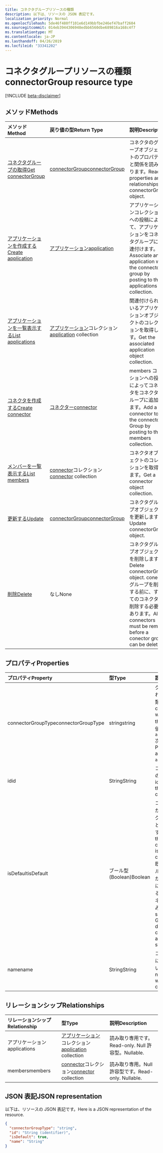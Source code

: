 ```yaml
---
title: コネクタグループリソースの種類
description: 以下は、リソースの JSON 表記です。
localization_priority: Normal
ms.openlocfilehash: 5de46f480ff101e6d149bbfbe246ef47baff2604
ms.sourcegitcommit: 014eb3944306948edbb6560dbe689816a168c4f7
ms.translationtype: MT
ms.contentlocale: ja-JP
ms.lasthandoff: 04/26/2019
ms.locfileid: "33341202"
---
```

# <a name="connectorgroup-resource-type"></a><span data-ttu-id="1f0e0-103">コネクタグループリソースの種類</span><span class="sxs-lookup"><span data-stu-id="1f0e0-103">connectorGroup resource type</span></span>

[!INCLUDE [beta-disclaimer](../../includes/beta-disclaimer.md)]

## <a name="methods"></a><span data-ttu-id="1f0e0-104">メソッド</span><span class="sxs-lookup"><span data-stu-id="1f0e0-104">Methods</span></span>

| <span data-ttu-id="1f0e0-105">メソッド</span><span class="sxs-lookup"><span data-stu-id="1f0e0-105">Method</span></span>           | <span data-ttu-id="1f0e0-106">戻り値の型</span><span class="sxs-lookup"><span data-stu-id="1f0e0-106">Return Type</span></span>    |<span data-ttu-id="1f0e0-107">説明</span><span class="sxs-lookup"><span data-stu-id="1f0e0-107">Description</span></span>|
|:---------------|:--------|:----------|
|[<span data-ttu-id="1f0e0-108">コネクタグループの取得</span><span class="sxs-lookup"><span data-stu-id="1f0e0-108">Get connectorGroup</span></span>](../api/connectorgroup-get.md) | [<span data-ttu-id="1f0e0-109">connectorGroup</span><span class="sxs-lookup"><span data-stu-id="1f0e0-109">connectorGroup</span></span>](connectorgroup.md) |<span data-ttu-id="1f0e0-110">コネクタのグループオブジェクトのプロパティと関係を読み取ります。</span><span class="sxs-lookup"><span data-stu-id="1f0e0-110">Read properties and relationships of connectorGroup object.</span></span>|
|[<span data-ttu-id="1f0e0-111">アプリケーションを作成する</span><span class="sxs-lookup"><span data-stu-id="1f0e0-111">Create application</span></span>](../api/connectorgroup-post-applications.md) |[<span data-ttu-id="1f0e0-112">アプリケーション</span><span class="sxs-lookup"><span data-stu-id="1f0e0-112">application</span></span>](application.md)| <span data-ttu-id="1f0e0-113">アプリケーションコレクションへの投稿によって、アプリケーションをコネクタグループに関連付けます。</span><span class="sxs-lookup"><span data-stu-id="1f0e0-113">Associate an application with the connector group by posting to the applications collection.</span></span>|
|[<span data-ttu-id="1f0e0-114">アプリケーションを一覧表示する</span><span class="sxs-lookup"><span data-stu-id="1f0e0-114">List applications</span></span>](../api/connectorgroup-list-applications.md) |<span data-ttu-id="1f0e0-115">[アプリケーション](application.md)コレクション</span><span class="sxs-lookup"><span data-stu-id="1f0e0-115">[application](application.md) collection</span></span>| <span data-ttu-id="1f0e0-116">関連付けられているアプリケーションオブジェクトのコレクションを取得します。</span><span class="sxs-lookup"><span data-stu-id="1f0e0-116">Get the associated application object collection.</span></span>|
|[<span data-ttu-id="1f0e0-117">コネクタを作成する</span><span class="sxs-lookup"><span data-stu-id="1f0e0-117">Create connector</span></span>](../api/connectorgroup-post-members.md) |[<span data-ttu-id="1f0e0-118">コネクター</span><span class="sxs-lookup"><span data-stu-id="1f0e0-118">connector</span></span>](connector.md)| <span data-ttu-id="1f0e0-119">members コレクションへの投稿によってコネクタをコネクタグループに追加します。</span><span class="sxs-lookup"><span data-stu-id="1f0e0-119">Add a connector to the connector Group by posting to the members collection.</span></span>|
|[<span data-ttu-id="1f0e0-120">メンバーを一覧表示する</span><span class="sxs-lookup"><span data-stu-id="1f0e0-120">List members</span></span>](../api/connectorgroup-list-members.md) |<span data-ttu-id="1f0e0-121">[connector](connector.md)コレクション</span><span class="sxs-lookup"><span data-stu-id="1f0e0-121">[connector](connector.md) collection</span></span>| <span data-ttu-id="1f0e0-122">コネクタオブジェクトのコレクションを取得します。</span><span class="sxs-lookup"><span data-stu-id="1f0e0-122">Get a connector object collection.</span></span>|
|[<span data-ttu-id="1f0e0-123">更新する</span><span class="sxs-lookup"><span data-stu-id="1f0e0-123">Update</span></span>](../api/connectorgroup-update.md) | [<span data-ttu-id="1f0e0-124">connectorGroup</span><span class="sxs-lookup"><span data-stu-id="1f0e0-124">connectorGroup</span></span>](connectorgroup.md)    |<span data-ttu-id="1f0e0-125">コネクタグループオブジェクトを更新します。</span><span class="sxs-lookup"><span data-stu-id="1f0e0-125">Update connectorGroup object.</span></span> |
|[<span data-ttu-id="1f0e0-126">削除</span><span class="sxs-lookup"><span data-stu-id="1f0e0-126">Delete</span></span>](../api/connectorgroup-delete.md) | <span data-ttu-id="1f0e0-127">なし</span><span class="sxs-lookup"><span data-stu-id="1f0e0-127">None</span></span> |<span data-ttu-id="1f0e0-128">コネクタグループオブジェクトを削除します。</span><span class="sxs-lookup"><span data-stu-id="1f0e0-128">Delete connectorGroup object.</span></span> <span data-ttu-id="1f0e0-129">conector グループを削除する前に、すべてのコネクタを削除する必要があります。</span><span class="sxs-lookup"><span data-stu-id="1f0e0-129">All connectors must be remove before a conector group can be deleted.</span></span> |

## <a name="properties"></a><span data-ttu-id="1f0e0-130">プロパティ</span><span class="sxs-lookup"><span data-stu-id="1f0e0-130">Properties</span></span>
| <span data-ttu-id="1f0e0-131">プロパティ</span><span class="sxs-lookup"><span data-stu-id="1f0e0-131">Property</span></span>     | <span data-ttu-id="1f0e0-132">型</span><span class="sxs-lookup"><span data-stu-id="1f0e0-132">Type</span></span>   |<span data-ttu-id="1f0e0-133">説明</span><span class="sxs-lookup"><span data-stu-id="1f0e0-133">Description</span></span>|
|:---------------|:--------|:----------|
|<span data-ttu-id="1f0e0-134">connectorGroupType</span><span class="sxs-lookup"><span data-stu-id="1f0e0-134">connectorGroupType</span></span>|<span data-ttu-id="1f0e0-135">string</span><span class="sxs-lookup"><span data-stu-id="1f0e0-135">string</span></span>| <span data-ttu-id="1f0e0-136">グループで使用されるコネクタの種類。</span><span class="sxs-lookup"><span data-stu-id="1f0e0-136">The type of connectors that will be used with the group.</span></span> <span data-ttu-id="1f0e0-137">可能な値は`applicationProxy`次のとおりです。</span><span class="sxs-lookup"><span data-stu-id="1f0e0-137">Possible values are: `applicationProxy`.</span></span>|
|<span data-ttu-id="1f0e0-138">id</span><span class="sxs-lookup"><span data-stu-id="1f0e0-138">id</span></span>|<span data-ttu-id="1f0e0-139">String</span><span class="sxs-lookup"><span data-stu-id="1f0e0-139">String</span></span>| <span data-ttu-id="1f0e0-140">コネクタグループのオブジェクト id</span><span class="sxs-lookup"><span data-stu-id="1f0e0-140">The object id of the connectorGroup</span></span>|
|<span data-ttu-id="1f0e0-141">isDefault</span><span class="sxs-lookup"><span data-stu-id="1f0e0-141">isDefault</span></span>|<span data-ttu-id="1f0e0-142">ブール型 (Boolean)</span><span class="sxs-lookup"><span data-stu-id="1f0e0-142">Boolean</span></span>| <span data-ttu-id="1f0e0-143">コネクタグループが既定のコネクタグループであるかどうかを示します。</span><span class="sxs-lookup"><span data-stu-id="1f0e0-143">Indicates if the connectorGroup is the default connector group.</span></span> <span data-ttu-id="1f0e0-144">既定のコネクタグループにすることができ、システムによって設定されるのは、1つのコネクタグループのみです。</span><span class="sxs-lookup"><span data-stu-id="1f0e0-144">Only a single connector Group can be the default connectorGroup and is set by the system.</span></span>|
|<span data-ttu-id="1f0e0-145">name</span><span class="sxs-lookup"><span data-stu-id="1f0e0-145">name</span></span>|<span data-ttu-id="1f0e0-146">String</span><span class="sxs-lookup"><span data-stu-id="1f0e0-146">String</span></span>| <span data-ttu-id="1f0e0-147">コネクタグループに関連付けられている名前。</span><span class="sxs-lookup"><span data-stu-id="1f0e0-147">The name associated with the connectorGroup.</span></span>|

## <a name="relationships"></a><span data-ttu-id="1f0e0-148">リレーションシップ</span><span class="sxs-lookup"><span data-stu-id="1f0e0-148">Relationships</span></span>
| <span data-ttu-id="1f0e0-149">リレーションシップ</span><span class="sxs-lookup"><span data-stu-id="1f0e0-149">Relationship</span></span> | <span data-ttu-id="1f0e0-150">型</span><span class="sxs-lookup"><span data-stu-id="1f0e0-150">Type</span></span>   |<span data-ttu-id="1f0e0-151">説明</span><span class="sxs-lookup"><span data-stu-id="1f0e0-151">Description</span></span>|
|:---------------|:--------|:----------|
|<span data-ttu-id="1f0e0-152">アプリケーション</span><span class="sxs-lookup"><span data-stu-id="1f0e0-152">applications</span></span>|<span data-ttu-id="1f0e0-153">[アプリケーション](application.md)コレクション</span><span class="sxs-lookup"><span data-stu-id="1f0e0-153">[application](application.md) collection</span></span>| <span data-ttu-id="1f0e0-154">読み取り専用です。</span><span class="sxs-lookup"><span data-stu-id="1f0e0-154">Read-only.</span></span> <span data-ttu-id="1f0e0-155">Null 許容型。</span><span class="sxs-lookup"><span data-stu-id="1f0e0-155">Nullable.</span></span>|
|<span data-ttu-id="1f0e0-156">members</span><span class="sxs-lookup"><span data-stu-id="1f0e0-156">members</span></span>|<span data-ttu-id="1f0e0-157">[connector](connector.md)コレクション</span><span class="sxs-lookup"><span data-stu-id="1f0e0-157">[connector](connector.md) collection</span></span>| <span data-ttu-id="1f0e0-p105">読み取り専用。Null 許容型です。</span><span class="sxs-lookup"><span data-stu-id="1f0e0-p105">Read-only. Nullable.</span></span>|

## <a name="json-representation"></a><span data-ttu-id="1f0e0-160">JSON 表記</span><span class="sxs-lookup"><span data-stu-id="1f0e0-160">JSON representation</span></span>

<span data-ttu-id="1f0e0-161">以下は、リソースの JSON 表記です。</span><span class="sxs-lookup"><span data-stu-id="1f0e0-161">Here is a JSON representation of the resource.</span></span>

<!-- {
  "blockType": "resource",
  "keyProperty":"id",
  "optionalProperties": [

  ],
  "@odata.type": "microsoft.graph.connectorGroup"
}-->

```json
{
  "connectorGroupType": "string",
  "id": "String (identifier)",
  "isDefault": true,
  "name": "String"
}

```

<!-- uuid: 8fcb5dbc-d5aa-4681-8e31-b001d5168d79
2015-10-25 14:57:30 UTC -->
<!--
{
  "type": "#page.annotation",
  "description": "connectorGroup resource",
  "keywords": "",
  "section": "documentation",
  "tocPath": "",
  "suppressions": []
}
-->
